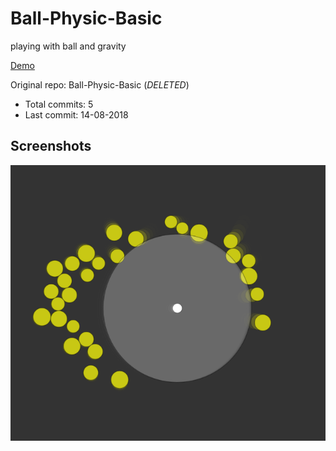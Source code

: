 # Ball-Physic-Basic

playing with ball and gravity

[Demo](https://hoangtran0410.github.io/p5js-playground/2018/ball-physic/)

Original repo: Ball-Physic-Basic (*DELETED*)
+ Total commits: 5
+ Last commit: 14-08-2018

## Screenshots

![screenshot](./1.png)